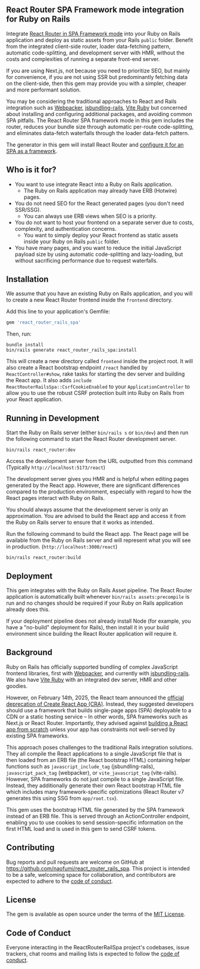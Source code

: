 ## React Router SPA Framework mode integration for Ruby on Rails

Integrate [React Router in SPA Framework mode](https://reactrouter.com/how-to/spa) into your Ruby on Rails application
and deploy as static assets from your Rails `public` folder.
Benefit from the integrated client-side router, loader data-fetching pattern,
automatic code-splitting, and development server with HMR,
without the costs and complexities of running a separate front-end server.

If you are using Next.js, not because you need to prioritize SEO,
but mainly for convenience,
if you are not using SSR but predominantly fetching data on the client-side,
then this gem may provide you with a simpler, cheaper and more performant solution.

You may be considering the traditional approaches to React and Rails integration such as [Webpacker](https://github.com/rails/webpacker),
[jsbundling-rails](https://github.com/rails/jsbundling-rails), [Vite Ruby](https://github.com/ElMassimo/vite_ruby)
but concerned about installing and configuring additional packages, and avoiding common SPA pitfalls.
The React Router SPA framework mode in this gem includes the router, reduces your bundle size through automatic per-route code-splitting,
and eliminates data-fetch waterfalls through the loader data-fetch pattern.

The generator in this gem will install React Router and [configure it for an SPA as a framework](https://reactrouter.com/how-to/spa).

## Who is it for?

- You want to use integrate React into a Ruby on Rails application.
  - The Ruby on Rails application may already have ERB (Hotwire) pages.
- You do not need SEO for the React generated pages (you don't need SSR/SSG).
  - You can always use ERB views when SEO is a priority.
- You do not want to host your frontend on a separate server due to costs, complexity, and authentication concerns.
  - You want to simply deploy your React frontend as static assets inside your Ruby on Rails `public` folder.
- You have many pages, and you want to reduce the initial JavaScript payload size by using automatic code-splitting and lazy-loading, but without sacrificing performance due to request waterfalls.

## Installation

We assume that you have an existing Ruby on Rails application,
and you will to create a new React Router frontend inside the `frontend` directory.

Add this line to your application's Gemfile:

```ruby
gem 'react_router_rails_spa'
```

Then, run:

```shell
bundle install
bin/rails generate react_router_rails_spa:install
```

This will create a new directory called `frontend` inside the project root.
It will also create a React bootstrap endpoint `/react` handled by `ReactController#show`,
rake tasks for starting the dev server and building the React app.
It also adds `include ReactRouterRailsSpa::CsrfCookieEnabled` to your `ApplicationController` to allow you to use the robust CSRF protection built into Ruby on Rails from your React application.

## Running in Development

Start the Ruby on Rails server (either `bin/rails s` or `bin/dev`) and then run the following command to start the React Router development server.

```shell
bin/rails react_router:dev
```

Access the development server from the URL outputted from this command (Typically `http://localhost:5173/react`)

The development server gives you HMR and is helpful when editing pages generated by the React app. However,
there are significant differences compared to the production environment,
especially with regard to how the React pages interact with Ruby on Rails.

You should always assume that the development server is only an approximation.
You are advised to build the React app and access it from the Ruby on Rails server to ensure that it works as intended. 

Run the following command to build the React app. The React page will be available from the Ruby on Rails server
and will represent what you will see in production.
(`http://localhost:3000/react`)

```shell
bin/rails react_router:build
```

## Deployment

This gem integrates with the Ruby on Rails Asset pipeline.
The React Router application is automatically built whenever `bin/rails assets:precompile` is run
and no changes should be required if your Ruby on Rails application already does this.

If your deployment pipeline does not already install Node (for example, you have a "no-build" deployment for Rails),
then install it in your build environment since building the React Router application will require it.

## Background

Ruby on Rails has officially supported bundling of complex JavaScript frontend libraries,
first with [Webpacker](https://github.com/rails/webpacker),
and currently with [jsbundling-rails](https://github.com/rails/jsbundling-rails).
We also have [Vite Ruby](https://github.com/ElMassimo/vite_ruby) with an integrated dev server, HMR and other goodies.

However, on February 14th, 2025,
the React team announced the [official deprecation of Create React App (CRA)](https://react.dev/blog/2025/02/14/sunsetting-create-react-app).
Instead, they suggested developers should use a framework that builds single-page apps
(SPA) deployable to a CDN or a static hosting service –
In other words, SPA frameworks such as Next.js or React Router.
Importantly,
they advised
against [building a React app from scratch](https://react.dev/learn/build-a-react-app-from-scratch)
unless your app has constraints not well-served by existing SPA frameworks.

This approach poses challenges to the traditional Rails integration solutions.
They all compile the React applications to a single JavaScript file
that is then loaded from an ERB file (the React bootstrap HTML) containing helper functions such as
`javascript_include_tag` (jsbundling-rails), `javascript_pack_tag` (webpacker), or `vite_javascript_tag` (vite-rails).
However, SPA frameworks do not just compile to a single JavaScript file.
Instead,
they additionally generate their own React bootstrap HTML file which includes many framework-specific optimizations
(React Router v7 generates this using SSG from `app/root.tsx`).

This gem uses the bootstrap HTML file
generated by the SPA framework instead of an ERB file.
This is served through an ActionController endpoint,
enabling you to use cookies to send session-specific information on the first HTML load
and is used in this gem to send CSRF tokens.

## 

## Contributing

Bug reports and pull requests are welcome on GitHub at https://github.com/naofumi/react_router_rails_spa. This project is intended to be a safe, welcoming space for collaboration, and contributors are expected to adhere to the [code of conduct](https://github.com/naofumi/react_router_rails_spa/blob/main/CODE_OF_CONDUCT.md).

## License

The gem is available as open source under the terms of the [MIT License](https://opensource.org/licenses/MIT).

## Code of Conduct

Everyone interacting in the ReactRouterRailSpa project's codebases, issue trackers, chat rooms and mailing lists is expected to follow the [code of conduct](https://github.com/naofumi/react_router_rails_spa/blob/main/CODE_OF_CONDUCT.md).
